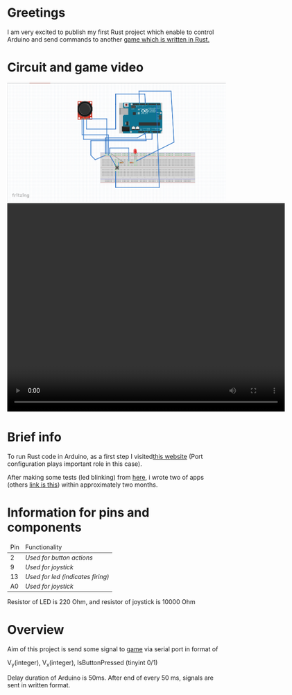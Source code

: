 # Greetings
<p>I am very excited to publish my first Rust project which enable to control Arduino and send commands to another <a href="https://github.com/01mk027/rust-ggez-game">game which is written in Rust.</a>
</p>

# Circuit and game video
<img src="circuit.png"/>
<video width="640" height="480" controls>
  <source src="mainVideo_V1.mp4" type="video/mp4">
Your browser does not support the video tag.
</video>

# Brief info
<p>To run Rust code in Arduino, as a first step I visited<a href="https://blog.logrocket.com/complete-guide-running-rust-arduino/">this website</a> (Port configuration plays important role in this case).</p>

<p>After making some tests (led blinking) from <a href="https://github.com/Rahix/avr-hal/tree/main/examples">here</a>, i wrote two of apps (others <a href="https://github.com/01mk027/rust-ggez-game">link is this</a>) within approximately two months.</p>

# Information for pins and components

<table>
   <thead>
   <tr>
      <td>Pin</td>
      <td>Functionality</td>
   </tr>
   </thead>
   <tbody>
      <tr><td>2</td><td><i>Used for button actions</i></td></tr>
      <tr><td>9</td><td><i>Used for joystick</i></td></tr>  
      <tr><td>13</td><td><i>Used for led (indicates firing)</i></td></tr>
      <tr><td>A0</td><td><i>Used for joystick</i></td></tr>
   </tbody>
</table>

<p>Resistor of LED is 220 Ohm, and resistor of joystick is 10000 Ohm</p>

# Overview
<p>Aim of this project is send some signal to <a href="https://github.com/01mk027/rust-ggez-game">game</a> via serial port in format of 

V<sub>y</sub>(integer), V<sub>x</sub>(integer), IsButtonPressed (tinyint 0/1) 
</p>

<p>Delay duration of Arduino is 50ms. After end of every 50 ms, signals are sent in written format.</p>
